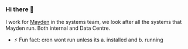 ### Hi there 👋

I work for [Mayden](https://mayden.co.uk) in the systems team, we look after all the systems that Mayden run. Both internal and Data Centre.

- ⚡ Fun fact: cron wont run unless its a. installed and b. running

<!--
**matt-horwood-mayden/matt-horwood-mayden** is a ✨ _special_ ✨ repository because its `README.md` (this file) appears on your GitHub profile.

Here are some ideas to get you started:

- 🔭 I’m currently working on ...
- 🌱 I’m currently learning ...
- 👯 I’m looking to collaborate on ...
- 🤔 I’m looking for help with ...
- 💬 Ask me about ...
- 📫 How to reach me: ...
- 😄 Pronouns: ...
- ⚡ Fun fact: ...
-->
